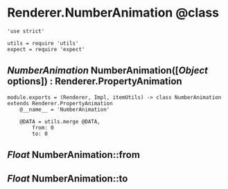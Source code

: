 Renderer.NumberAnimation @class
===============================

	'use strict'

	utils = require 'utils'
	expect = require 'expect'

*NumberAnimation* NumberAnimation([*Object* options]) : Renderer.PropertyAnimation
----------------------------------------------------------------------------------

	module.exports = (Renderer, Impl, itemUtils) -> class NumberAnimation extends Renderer.PropertyAnimation
		@__name__ = 'NumberAnimation'

		@DATA = utils.merge @DATA,
			from: 0
			to: 0

*Float* NumberAnimation::from
-----------------------------

*Float* NumberAnimation::to
---------------------------